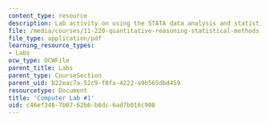 ```yaml
---
content_type: resource
description: Lab activity on using the STATA data analysis and statistical software.
file: /media/courses/11-220-quantitative-reasoning-statistical-methods-for-planners-i-spring-2009/c46ef3467b0762b6b6dc6ad7b016c908_MIT11_220s09_Lab01.pdf
file_type: application/pdf
learning_resource_types:
- Labs
ocw_type: OCWFile
parent_title: Labs
parent_type: CourseSection
parent_uid: b22eac7a-52c9-f8fa-4222-a9b565dbd459
resourcetype: Document
title: 'Computer Lab #1'
uid: c46ef346-7b07-62b6-b6dc-6ad7b016c908
---
```

